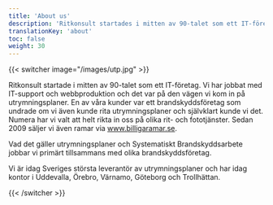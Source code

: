 ```yaml
---
title: 'About us'
description: 'Ritkonsult startades i mitten av 90-talet som ett IT-företag som jobbade med support och webb. En av våra kunder undrade om vi även kunde rita utrymningsplaner och självklart kunde vi det. Numera har vi valt att helt rikta in oss på olika rit- och fototjänster. Sedan 2009 säljer vi även ramar via www.billigaramar.se.'
translationKey: 'about'
toc: false
weight: 30
---
```

{{< switcher image="/images/utp.jpg" >}}

 Ritkonsult  startade i mitten av 90-talet som ett IT-företag. Vi har jobbat med IT-support och webbproduktion och det var på den vägen vi kom in på utrymningsplaner. En av våra kunder var ett brandskyddsföretag som undrade om vi även kunde rita utrymningsplaner och självklart kunde vi det. Numera har vi valt att helt rikta in oss på olika rit- och fototjänster. Sedan 2009 säljer vi även ramar via www.billigaramar.se.

Vad det gäller utrymningsplaner och Systematiskt Brandskyddsarbete jobbar vi primärt tillsammans med olika brandskyddsföretag.

Vi är idag Sveriges största leverantör av utrymningsplaner och har idag kontor i Uddevalla, Örebro, Värnamo, Göteborg och Trollhättan.

{{< /switcher >}}
